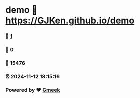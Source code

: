 # demo :link: https://GJKen.github.io/demo 
### :page_facing_up: [1](https://GJKen.github.io/demo/tag.html) 
### :speech_balloon: 0 
### :hibiscus: 15476 
### :alarm_clock: 2024-11-12 18:15:16 
### Powered by :heart: [Gmeek](https://github.com/Meekdai/Gmeek)
